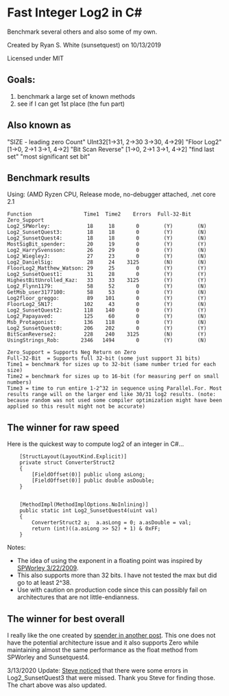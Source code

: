 # Fast Integer Log2 in C#
Benchmark several others and also some of my own.

Created by Ryan S. White (sunsetquest) on 10/13/2019

Licensed under MIT  

## Goals: 
1. benchmark a large set of known methods 
2. see if I can get 1st place (the fun part) 


## Also known as
   "SIZE - leading zero Count"   UInt32[1->31, 2->30 3->30, 4->29]
   "Floor Log2"  [1->0, 2->1 3->1, 4->2]
   "Bit Scan Reverse"  [1->0, 2->1 3->1, 4->2]
   "find last set" 
   "most significant set bit"

## Benchmark results
Using: (AMD Ryzen CPU, Release mode, no-debugger attached, .net core 2.1

    Function                 Time1  Time2    Errors  Full-32-Bit Zero_Support
    Log2_SPWorley:            18     18       0        (Y)        (N)
    Log2_SunsetQuest3:        18     18       0        (Y)        (N)
    Log2_SunsetQuest4:        18     18       0        (Y)        (N)
    MostSigBit_spender:       20     19       0        (Y)        (Y)
    Log2_HarrySvensson:       26     29       0        (Y)        (N)
    Log2_WiegleyJ:            27     23       0        (Y)        (N)
    Log2_DanielSig:           28     24    3125        (N)        (N)
    FloorLog2_Matthew_Watson: 29     25       0        (Y)        (Y)
    Log2_SunsetQuest1:        31     28       0        (Y)        (Y)
    HighestBitUnrolled_Kaz:   33     33    3125        (Y)        (Y)
    Log2_Flynn1179:           58     52       0        (Y)        (N)
    GetMsb_user3177100:       58     53       0        (Y)        (N)
    Log2floor_greggo:         89    101       0        (Y)        (Y)
    FloorLog2_SN17:          102     43       0        (Y)        (N)
    Log2_SunsetQuest2:       118    140       0        (Y)        (Y)
    Log2_Papayaved:          125     60       0        (Y)        (N)
    Msb_Protagonist:         136    118       0        (Y)        (N)
    Log2_SunsetQuest0:       206    202       0        (Y)        (Y)
    BitScanReverse2:         228    240    3125        (N)        (Y)
    UsingStrings_Rob:       2346   1494       0        (Y)        (N)
    
    Zero_Support = Supports Neg Return on Zero
    Full-32-Bit  = Supports full 32-bit (some just support 31 bits)
    Time1 = benchmark for sizes up to 32-bit (same number tried for each size)
    Time2 = benchmark for sizes up to 16-bit (for measuring perf on small numbers)
    Time3 = time to run entire 1-2^32 in sequence using Parallel.For. Most results range will on the larger end like 30/31 log2 results. (note: because random was not used some compiler optimization might have been applied so this result might not be accurate) 
	

## The winner for raw speed
Here is the quickest way to compute log2 of an integer in C#...

        [StructLayout(LayoutKind.Explicit)]
        private struct ConverterStruct2
        {
            [FieldOffset(0)] public ulong asLong;
            [FieldOffset(0)] public double asDouble;
        }


        [MethodImpl(MethodImplOptions.NoInlining)]
        public static int Log2_SunsetQuest4(uint val)
        {
            ConverterStruct2 a;  a.asLong = 0; a.asDouble = val;
            return (int)((a.asLong >> 52) + 1) & 0xFF;
        }
 Notes:
 - The idea of using the exponent in a floating point was inspired by [SPWorley
   3/22/2009][1].  
 - This also supports more than 32 bits. I have not tested the max but did go to at least 2^38. 
 - Use with caution on production code since this can possibly fail on architectures that are not little-endianness.
 
 ## The winner for best overall
I really like the one created by [spender in another post][2]. This one does not have the potential architecture issue and it also supports Zero while maintaining almost the same performance as the float method from SPWorley and Sunsetquest4.

3/13/2020 Update: [Steve noticed][3] that there were some errors in Log2_SunsetQuest3 that were missed. Thank you Steve for finding those.  The chart above was also updated.
 
[1]: https://stackoverflow.com/a/671826/2352507
[2]: https://stackoverflow.com/a/10439333/2352507
[3]: https://github.com/SunsetQuest/Fast-Integer-Log2/issues/1
